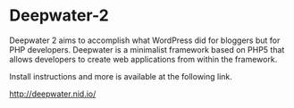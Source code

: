 Deepwater-2
===========

Deepwater 2 aims to accomplish what WordPress did for bloggers but for PHP developers. Deepwater is a minimalist framework based on PHP5 that allows developers to create web applications from within the framework.

Install instructions and more is available at the following link.

http://deepwater.nid.io/
